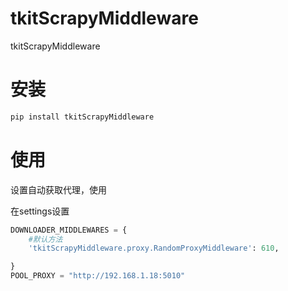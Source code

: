 # tkitScrapyMiddleware
tkitScrapyMiddleware

# 安装
```bash
pip install tkitScrapyMiddleware
```



# 使用

设置自动获取代理，使用

在settings设置

```python
DOWNLOADER_MIDDLEWARES = {
    #默认方法
    'tkitScrapyMiddleware.proxy.RandomProxyMiddleware': 610,

}
POOL_PROXY = "http://192.168.1.18:5010"
```